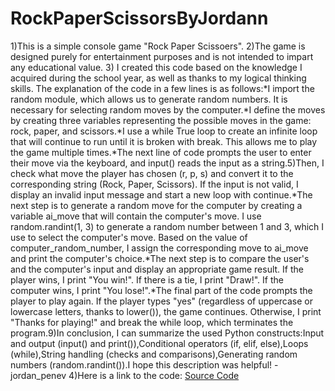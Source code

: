 # RockPaperScissorsByJordann
1)This is a simple console game "Rock Paper Scissoers".
2)The game is designed purely for entertainment purposes and is not intended to impart any educational value.
3) I created this code based on the knowledge I acquired during the school year, as well as thanks to my logical thinking skills. The explanation of the code in a few lines is as follows:*I import the random module, which allows us to generate random numbers. It is necessary for selecting random moves by the computer.*I define the moves by creating three variables representing the possible moves in the game: rock, paper, and scissors.*I use a while True loop to create an infinite loop that will continue to run until it is broken with break. This allows me to play the game multiple times.*The next line of code prompts the user to enter their move via the keyboard, and input() reads the input as a string.5)Then, I check what move the player has chosen (r, p, s) and convert it to the corresponding string (Rock, Paper, Scissors). If the input is not valid, I display an invalid input message and start a new loop with continue.*The next step is to generate a random move for the computer by creating a variable ai_move that will contain the computer's move. I use random.randint(1, 3) to generate a random number between 1 and 3, which I use to select the computer's move. Based on the value of computer_random_number, I assign the corresponding move to ai_move and print the computer's choice.*The next step is to compare the user's and the computer's input and display an appropriate game result. If the player wins, I print "You win!". If there is a tie, I print "Draw!". If the computer wins, I print "You lose!".*The final part of the code prompts the player to play again. If the player types "yes" (regardless of uppercase or lowercase letters, thanks to lower()), the game continues. Otherwise, I print "Thanks for playing!" and break the while loop, which terminates the program.9)In conclusion, I can summarize the used Python constructs:Input and output (input() and print()),Conditional operators (if, elif, else),Loops (while),String handling (checks and comparisons),Generating random numbers (random.randint()).I hope this description was helpful! -jordan_penev
4)Here is a link to the code: [Source Code](28.03.24.py)

